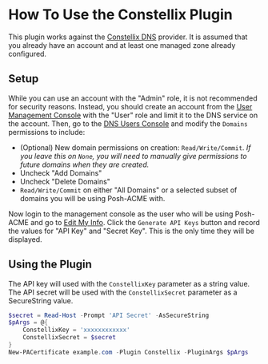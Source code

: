 # How To Use the Constellix Plugin

This plugin works against the [Constellix DNS](https://constellix.com/) provider. It is assumed that you already have an account and at least one managed zone already configured.

## Setup

While you can use an account with the "Admin" role, it is not recommended for security reasons. Instead, you should create an account from the [User Management Console](https://manage.constellix.com/users) with the "User" role and limit it to the DNS service on the account. Then, go to the [DNS Users Console](https://dns.constellix.com/users) and modify the `Domains` permissions to include:

- (Optional) New domain permissions on creation: `Read/Write/Commit`. *If you leave this on `None`, you will need to manually give permissions to future domains when they are created.*
- Uncheck "Add Domains"
- Uncheck "Delete Domains"
- `Read/Write/Commit` on either "All Domains" or a selected subset of domains you will be using Posh-ACME with.

Now login to the management console as the user who will be using Posh-ACME and go to [Edit My Info](https://manage.constellix.com/user). Click the `Generate API Keys` button and record the values for "API Key" and "Secret Key". This is the only time they will be displayed.

## Using the Plugin

The API key will used with the `ConstellixKey` parameter as a string value. The API secret will be used with the `ConstellixSecret` parameter as a SecureString value.

```powershell
$secret = Read-Host -Prompt 'API Secret' -AsSecureString
$pArgs = @{
    ConstellixKey = 'xxxxxxxxxxxx'
    ConstellixSecret = $secret
}
New-PACertificate example.com -Plugin Constellix -PluginArgs $pArgs
```
